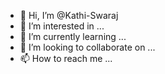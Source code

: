 - 👋 Hi, I’m @Kathi-Swaraj
- 👀 I’m interested in ...
- 🌱 I’m currently learning ...
- 💞️ I’m looking to collaborate on ...
- 📫 How to reach me ...

<!---
Kathi-Swaraj/Kathi-Swaraj is a ✨ special ✨ repository because its `README.md` (this file) appears on your GitHub profile.
You can click the Preview link to take a look at your changes.
--->
